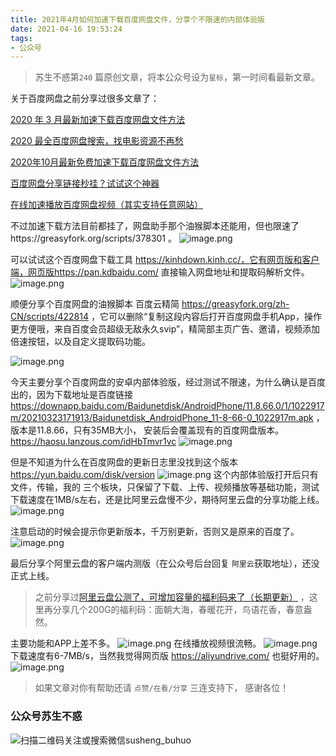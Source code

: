 ```yaml
---
title: 2021年4月如何加速下载百度网盘文件，分享个不限速的内部体验版
date: 2021-04-16 19:53:24
tags:
- 公众号
---
```

 > 苏生不惑第`240` 篇原创文章，将本公众号设为`星标`，第一时间看最新文章。



关于百度网盘之前分享过很多文章了：

[2020 年 3 月最新加速下载百度网盘文件方法](https://mp.weixin.qq.com/s/4lumhFRxedfmnq2KLRkggA)

[2020 最全百度网盘搜索，找电影资源不再愁](https://mp.weixin.qq.com/s/0uOyrcz0KP-qZhCNNCELhw)

[2020年10月最新免费加速下载百度网盘文件方法](https://mp.weixin.qq.com/s/3tpmlHua_CFIFSjMhpZjuQ)


[百度网盘分享链接秒挂？试试这个神器](https://mp.weixin.qq.com/s/Vz6AxmaSZTLpxMS1tTgEUg)

[在线加速播放百度网盘视频（其实支持任意网站）](https://mp.weixin.qq.com/s/0YyrwapC0_qWnoE8wCX5fg)

不过加速下载方法目前都挂了，网盘助手那个油猴脚本还能用，但也限速了https://greasyfork.org/scripts/378301  。
![image.png](https://upload-images.jianshu.io/upload_images/23152173-6e6f3c9298de7956.png?imageMogr2/auto-orient/strip%7CimageView2/2/w/1240)

可以试试这个百度网盘下载工具  https://kinhdown.kinh.cc/，它有网页版和客户端，网页版https://pan.kdbaidu.com/ 直接输入网盘地址和提取码解析文件。
![image.png](https://upload-images.jianshu.io/upload_images/23152173-ab586e5c66bf9503.png?imageMogr2/auto-orient/strip%7CimageView2/2/w/1240)

顺便分享个百度网盘的油猴脚本 百度云精简 https://greasyfork.org/zh-CN/scripts/422814 ，它可以删除“复制这段内容后打开百度网盘手机App，操作更方便哦，来自百度会员超级无敌永久svip”，精简部主页广告、邀请，视频添加倍速按钮，以及自定义提取码功能。
 
![image.png](https://upload-images.jianshu.io/upload_images/23152173-0d430c757d6c5b5a.png?imageMogr2/auto-orient/strip%7CimageView2/2/w/1240)

今天主要分享个百度网盘的安卓内部体验版，经过测试不限速，为什么确认是百度出的，因为下载地址是百度链接
https://downapp.baidu.com/Baidunetdisk/AndroidPhone/11.8.66.0/1/1022917m/20210323171913/Baidunetdisk_AndroidPhone_11-8-66-0_1022917m.apk ，版本是11.8.66，只有35MB大小， 安装后会覆盖现有的百度网盘版本。 https://haosu.lanzous.com/idHbTmvr1vc
![image.png](https://upload-images.jianshu.io/upload_images/23152173-21f3c4fb376e90df.png?imageMogr2/auto-orient/strip%7CimageView2/2/w/1240) 

但是不知道为什么在百度网盘的更新日志里没找到这个版本 https://yun.baidu.com/disk/version 
![image.png](https://upload-images.jianshu.io/upload_images/23152173-3781127e3daefd0c.png?imageMogr2/auto-orient/strip%7CimageView2/2/w/1240)
这个内部体验版打开后只有 文件，传输，我的 三个板块，只保留了下载、上传、视频播放等基础功能，测试下载速度在1MB/s左右，还是比阿里云盘慢不少，期待阿里云盘的分享功能上线。
![image.png](https://upload-images.jianshu.io/upload_images/23152173-d3f25052b46ed3c4.png?imageMogr2/auto-orient/strip%7CimageView2/2/w/1240)

注意启动的时候会提示你更新版本，千万别更新，否则又是原来的百度了。
![image.png](https://upload-images.jianshu.io/upload_images/23152173-96a07ee67bd18ec4.png?imageMogr2/auto-orient/strip%7CimageView2/2/w/1240)

最后分享个阿里云盘的客户端内测版（在公众号后台回复 `阿里云`获取地址），还没正式上线。

> 之前分享过[阿里云盘公测了，可增加容量的福利码来了（长期更新）](https://mp.weixin.qq.com/s/czOe9iGLrVyMfNUcK9Xggw) ，这里再分享几个200G的福利码：面朝大海，春暖花开，鸟语花香，春意盎然。

主要功能和APP上差不多。
![image.png](https://upload-images.jianshu.io/upload_images/23152173-bdbe495bb6295648.png?imageMogr2/auto-orient/strip%7CimageView2/2/w/1240)
在线播放视频很流畅。
![image.png](https://upload-images.jianshu.io/upload_images/23152173-523c9b955d9e1ec4.png?imageMogr2/auto-orient/strip%7CimageView2/2/w/1240)
下载速度有6-7MB/s，当然我觉得网页版 https://aliyundrive.com/ 也挺好用的。
![image.png](https://upload-images.jianshu.io/upload_images/23152173-7ab1f8c722952960.png?imageMogr2/auto-orient/strip%7CimageView2/2/w/1240)


>  如果文章对你有帮助还请 `点赞/在看/分享` 三连支持下， 感谢各位！

### 公众号苏生不惑
![扫描二维码关注或搜索微信susheng_buhuo](https://upload-images.jianshu.io/upload_images/23152173-61c280d775baf3e6.png?imageMogr2/auto-orient/strip%7CimageView2/2/w/1240)